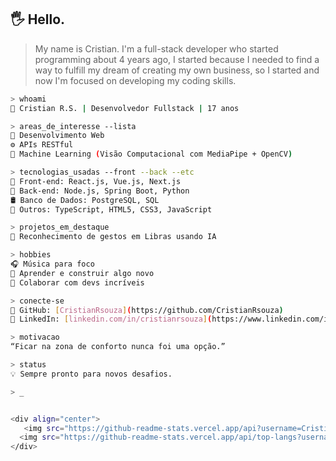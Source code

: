 

## 🖐 Hello.

> My name is Cristian. I'm a full-stack developer who started programming about 4 years ago, I started because I needed to find a way to fulfill my dream of creating my own business, so I started and now I'm focused on developing my coding skills.


```bash
> whoami
👤 Cristian R.S. | Desenvolvedor Fullstack | 17 anos

> areas_de_interesse --lista
🧠 Desenvolvimento Web
⚙️ APIs RESTful
🤖 Machine Learning (Visão Computacional com MediaPipe + OpenCV)

> tecnologias_usadas --front --back --etc
🧪 Front-end: React.js, Vue.js, Next.js
🔧 Back-end: Node.js, Spring Boot, Python
🛢️ Banco de Dados: PostgreSQL, SQL
🎨 Outros: TypeScript, HTML5, CSS3, JavaScript

> projetos_em_destaque
📌 Reconhecimento de gestos em Libras usando IA

> hobbies
🎧 Música para foco
🚀 Aprender e construir algo novo
🤝 Colaborar com devs incríveis

> conecte-se
🔗 GitHub: [CristianRsouza](https://github.com/CristianRsouza)
🔗 LinkedIn: [linkedin.com/in/cristianrsouza](https://www.linkedin.com/in/cristianrsouza)

> motivacao
“Ficar na zona de conforto nunca foi uma opção.”

> status
💡 Sempre pronto para novos desafios.

> _ 


<div align="center">
   <img src="https://github-readme-stats.vercel.app/api?username=CristianRsouza&hide_title=false&hide_rank=false&show_icons=true&include_all_commits=true&count_private=true&disable_animations=false&theme=tokyonight&locale=en&hide_border=false" height="150" alt="stats graph"  />
  <img src="https://github-readme-stats.vercel.app/api/top-langs?username=CristianRsouza&locale=en&hide_title=false&layout=compact&card_width=320&langs_count=6&theme=tokyonight&hide_border=false" height="150" alt="languages graph"  />
</div>
